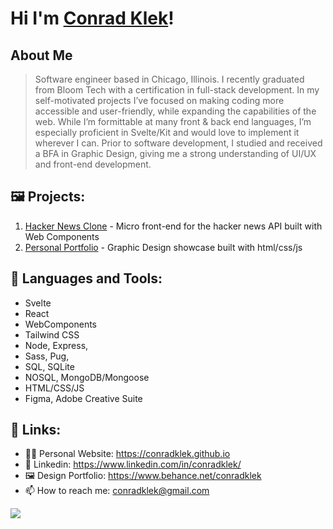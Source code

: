 # Hi I'm [Conrad Klek](https://github.com/conradklek)!

## About Me
> Software engineer based in Chicago, Illinois. I recently graduated from Bloom Tech with a certification in full-stack development. In my self-motivated projects I’ve focused on making coding more accessible and user-friendly, while expanding the capabilities of the web. While I’m formittable at many front & back end languages, I’m especially proficient in Svelte/Kit and would love to implement it wherever I can. Prior to software development, I studied and received a BFA in Graphic Design, giving me a strong understanding of UI/UX and front-end development. 

## 🖼 Projects:
  1. [Hacker News Clone](https://conradklek.github.io/hack)
    - Micro front-end for the hacker news API built with Web Components
  2. [Personal Portfolio](https://conradklek.github.io)
    - Graphic Design showcase built with html/css/js

## 🌱 Languages and Tools: 
  - Svelte
  - React
  - WebComponents
  - Tailwind CSS
  - Node, Express, 
  - Sass, Pug, 
  - SQL, SQLite
  - NOSQL, MongoDB/Mongoose
  - HTML/CSS/JS
  - Figma, Adobe Creative Suite

## 🧐 Links:

- 👨‍💻 Personal Website: https://conradklek.github.io
- 📃 Linkedin: https://www.linkedin.com/in/conradklek/
- 🖼 Design Portfolio: https://www.behance.net/conradklek
- 📫 How to reach me: conradklek@gmail.com

<img align="center" display="block" src="https://github-readme-stats.vercel.app/api?username=conradklek&show_icons=true&hide_border=true">
